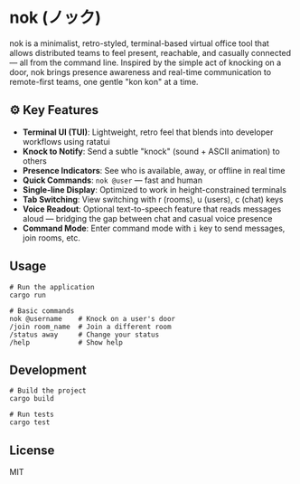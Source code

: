 # nok (ノック)

nok is a minimalist, retro-styled, terminal-based virtual office tool that allows distributed teams to feel present, reachable, and casually connected — all from the command line. Inspired by the simple act of knocking on a door, nok brings presence awareness and real-time communication to remote-first teams, one gentle "kon kon" at a time.

## ⚙️ Key Features

* **Terminal UI (TUI)**: Lightweight, retro feel that blends into developer workflows using ratatui
* **Knock to Notify**: Send a subtle "knock" (sound + ASCII animation) to others
* **Presence Indicators**: See who is available, away, or offline in real time
* **Quick Commands**: `nok @user` — fast and human
* **Single-line Display**: Optimized to work in height-constrained terminals
* **Tab Switching**: View switching with r (rooms), u (users), c (chat) keys
* **Voice Readout**: Optional text-to-speech feature that reads messages aloud — bridging the gap between chat and casual voice presence
* **Command Mode**: Enter command mode with `i` key to send messages, join rooms, etc.

## Usage

```
# Run the application
cargo run

# Basic commands
nok @username    # Knock on a user's door
/join room_name  # Join a different room
/status away     # Change your status
/help            # Show help
```

## Development

```
# Build the project
cargo build

# Run tests
cargo test
```

## License

MIT
